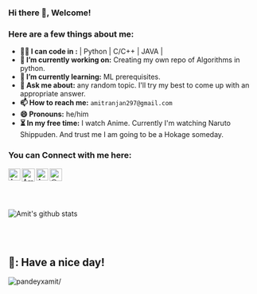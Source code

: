 
### Hi there 👋, Welcome!

<!-- Whoa! Checkout this out --
      ^(◉ _ ◉)^
     It's an Owl yo!! 
-->

### Here are a few things about me:

- **👨‍💻 I can code in :** | Python | C/C++ | JAVA | 
- **🔭 I’m currently working on:** Creating my own repo of Algorithms in python.
- **🌱 I’m currently learning:** ML prerequisites.
- **💬 Ask me about:** any random topic. I'll try my best to come up with an appropriate answer.
- **📫 How to reach me:** `amitranjan297@gmail.com`
- **😄 Pronouns:** he/him
- **⏳ In my free time:** I watch Anime. Currently I'm watching Naruto Shippuden. And trust me I am going to be a Hokage someday.

### You can Connect with me here:

<a href="https://www.linkedin.com/in/pandeyxamit/">
    <img align="left" alt="Amit Ranjan | Linkedin" width="24px" src="https://github.com/TheDudeThatCode/TheDudeThatCode/blob/master/Assets/Linkedin.svg" />
  </a>
   <a href="https://twitter.com/pandeyxamit?lang=en">
    <img align="left" alt="Amit Ranjan | Twitter" width="26px" src="https://github.com/TheDudeThatCode/TheDudeThatCode/blob/master/Assets/Twitter.svg" />
  </a> 

   <a href="https://instagram.com/pandeyxamit">
    <img align="left" alt="Amit Ranjan | Instagram" width="24px" src="https://github.com/TheDudeThatCode/TheDudeThatCode/blob/master/Assets/Instagram.svg" />
  </a>

   <a href="https://medium.com/@pandeyxamit" target="blank">
    <img align="left" src="https://cdn.jsdelivr.net/npm/simple-icons@3.0.1/icons/medium.svg" alt="@pandeyxamit" height="25" width="25" />
</a>  

<br>
<br>
<br>
<br>

![Amit's github stats](https://github-readme-stats.vercel.app/api?username=pandeyxamit&show_icons=true&theme=algolia&count_private=true)

<br>
<br>

## 🌈: Have a nice day!
<p align="left"> <img src=https://komarev.com/ghpvc/?username=pandeyxamit alt=pandeyxamit/></p>
